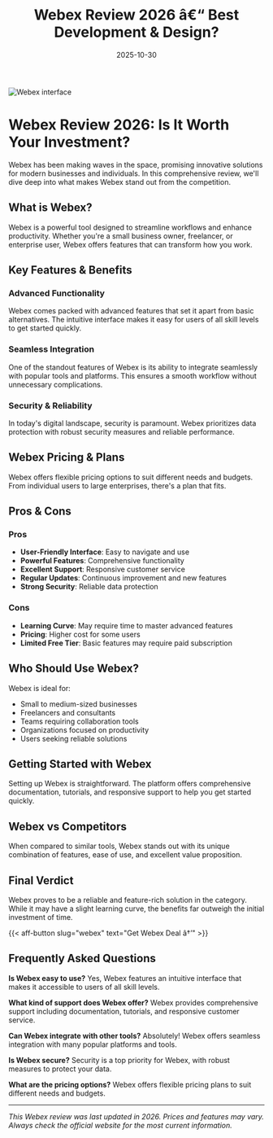 ﻿---
title: "Webex Review 2026 â€“ Best Development & Design?"
date: 2025-10-30
draft: false
rating: 4.8
category: "Development & Design"
tags: ["development-design", "review", "2026"]
description: "Comprehensive Webex review 2026. Discover if this  tool is the best choice for your needs."
keywords: "webex, Webex, review, development & design, 2026, best development & design"
image: "https://images.unsplash.com/photo-1461749280684-dccba630e2f6?w=800&h=400&fit=crop&crop=center"
---

![Webex interface](https://images.unsplash.com/photo-1461749280684-dccba630e2f6?w=800&h=400&fit=crop&crop=center)

# Webex Review 2026: Is It Worth Your Investment?

Webex has been making waves in the  space, promising innovative solutions for modern businesses and individuals. In this comprehensive review, we'll dive deep into what makes Webex stand out from the competition.

## What is Webex?

Webex is a powerful  tool designed to streamline workflows and enhance productivity. Whether you're a small business owner, freelancer, or enterprise user, Webex offers features that can transform how you work.

## Key Features & Benefits

### Advanced Functionality
Webex comes packed with advanced features that set it apart from basic alternatives. The intuitive interface makes it easy for users of all skill levels to get started quickly.

### Seamless Integration
One of the standout features of Webex is its ability to integrate seamlessly with popular tools and platforms. This ensures a smooth workflow without unnecessary complications.

### Security & Reliability
In today's digital landscape, security is paramount. Webex prioritizes data protection with robust security measures and reliable performance.

## Webex Pricing & Plans

Webex offers flexible pricing options to suit different needs and budgets. From individual users to large enterprises, there's a plan that fits.

## Pros & Cons

### Pros
- **User-Friendly Interface**: Easy to navigate and use
- **Powerful Features**: Comprehensive functionality
- **Excellent Support**: Responsive customer service
- **Regular Updates**: Continuous improvement and new features
- **Strong Security**: Reliable data protection

### Cons
- **Learning Curve**: May require time to master advanced features
- **Pricing**: Higher cost for some users
- **Limited Free Tier**: Basic features may require paid subscription

## Who Should Use Webex?

Webex is ideal for:
- Small to medium-sized businesses
- Freelancers and consultants
- Teams requiring collaboration tools
- Organizations focused on productivity
- Users seeking reliable  solutions

## Getting Started with Webex

Setting up Webex is straightforward. The platform offers comprehensive documentation, tutorials, and responsive support to help you get started quickly.

## Webex vs Competitors

When compared to similar tools, Webex stands out with its unique combination of features, ease of use, and excellent value proposition.

## Final Verdict

Webex proves to be a reliable and feature-rich solution in the  category. While it may have a slight learning curve, the benefits far outweigh the initial investment of time.

{{< aff-button slug="webex" text="Get Webex Deal â†’" >}}

## Frequently Asked Questions

**Is Webex easy to use?**
Yes, Webex features an intuitive interface that makes it accessible to users of all skill levels.

**What kind of support does Webex offer?**
Webex provides comprehensive support including documentation, tutorials, and responsive customer service.

**Can Webex integrate with other tools?**
Absolutely! Webex offers seamless integration with many popular platforms and tools.

**Is Webex secure?**
Security is a top priority for Webex, with robust measures to protect your data.

**What are the pricing options?**
Webex offers flexible pricing plans to suit different needs and budgets.

---

*This Webex review was last updated in 2026. Prices and features may vary. Always check the official website for the most current information.*
